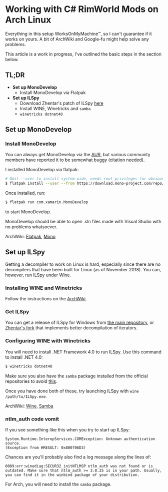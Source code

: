 # Working with C&#35; RimWorld Mods on Arch Linux
Everything in this setup WorksOnMyMachine™, so I can't guarantee if it works on yours. A bit of ArchWiki and Google-fu might help solve any problems.

This article is a work in progress, I've outlined the basic steps in the section below.
## TL;DR
- **Set up MonoDevelop**
  - Install MonoDevelop via Flatpak
- **Set up ILSpy**
  - Download Zhentar's patch of ILSpy [here](https://github.com/Zhentar/ILSpy/releases)
  - Install WINE, Winetricks and `samba`
  - `winetricks dotnet40`

## Set up MonoDevelop

### Install MonoDevelop
You can always get MonoDevelop via the [AUR](https://aur.archlinux.org/packages/monodevelop-stable/), but various community members have reported it to be somewhat buggy (citation needed).

I installed MonoDevelop via flatpak:
```bash
# Omit --user to install system-wide, needs root privileges for obvious reasons
$ flatpak install --user --from https://download.mono-project.com/repo/monodevelop.flatpakref
```

Once installed, run:
```bash
$ flatpak run com.xamarin.MonoDevelop
```
to start MonoDevelop.

MonoDevelop should be able to open .sln files made with Visual Studio with no problems whatsoever.

ArchWiki: [Flatpak](https://wiki.archlinux.org/index.php/Flatpak), [Mono](https://wiki.archlinux.org/index.php/Mono)

## Set up ILSpy

Getting a decompiler to work on Linux is hard, especially since there are no decompilers that have been built for Linux (as of November 2018). You can, however, run ILSpy under Wine.

### Installing WINE and Winetricks
Follow the instructions on the [ArchWiki](https://wiki.archlinux.org/index.php/Wine).

### Get ILSpy
You can get a release of ILSpy for Windows from [the main repository](https://github.com/icsharpcode/ILSpy/releases), or [Zhentar's fork](https://github.com/Zhentar/ILSpy/releases) that implements better decompilation of iterators.

### Configuring WINE with Winetricks
You will need to install .NET Framework 4.0 to run ILSpy. Use this command to install .NET 4.0:
```bash
$ winetricks dotnet40
```

Make sure you also have the `samba` package installed from the official repositories to avoid [this](#ntlm_auth-code-vomit).

Once you have done both of these, try launching ILSpy with `wine /path/to/ILSpy.exe`.

ArchWiki: [Wine](https://wiki.archlinux.org/index.php/Wine), [Samba](https://wiki.archlinux.org/index.php/Samba)

### ntlm_auth code vomit
If you see something like this when you try to start up ILSpy:
```
System.Runtime.InteropServices.COMException: Unknown authentication source.
(Exception from HRESULT: 0x800706D3)
```
Chances are you'll probably also find a log message along the lines of:
```
0009:err:winediag:SECUR32_initNTLMSP ntlm_auth was not found or is outdated. Make sure that ntlm_auth >= 3.0.25 is in your path. Usually, you can find it in the winbind package of your distribution.
```
For Arch, you will need to install the `samba` package.
